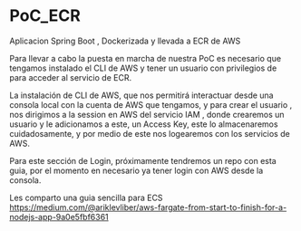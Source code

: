 # PoC_ECR
Aplicacion Spring Boot , Dockerizada y llevada a ECR de AWS

Para llevar a cabo la puesta en marcha de nuestra PoC es necesario que tengamos instalado el CLI de AWS y  tener un usuario con privilegios de para acceder al servicio de ECR.


La instalación de CLI de AWS, que nos permitirá interactuar desde una consola local con la cuenta de AWS que tengamos, y para crear el usuario , nos dirigimos a la session en AWS del servicio IAM , donde crearemos un usuario y le adicionamos a este, un Access Key, este lo almacenaremos cuidadosamente, y por medio de este nos logearemos con los servicios de AWS.

Para este sección de Login, próximamente tendremos un repo con esta guia, por el momento en necesario ya tener login con AWS desde la consola.

Les comparto una guia sencilla para ECS https://medium.com/@ariklevliber/aws-fargate-from-start-to-finish-for-a-nodejs-app-9a0e5fbf6361
